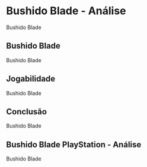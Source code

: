 ---
---

# Bushido Blade - Análise

Bushido Blade

## Bushido Blade

Bushido Blade

## Jogabilidade

Bushido Blade

## Conclusão

Bushido Blade

## Bushido Blade PlayStation - Análise

Bushido Blade

